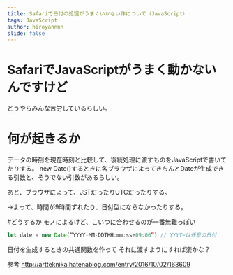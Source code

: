 ```yaml
---
title: Safariで日付の処理がうまくいかない件について（JavaScript）
tags: JavaScript
author: hiroyannnn
slide: false
---
```

# SafariでJavaScriptがうまく動かないんですけど
どうやらみんな苦労しているらしい。

# 何が起きるか
データの時刻を現在時刻と比較して、後続処理に渡すものをJavaScriptで書いてたりする。
new Date()するときに各ブラウザによってきちんとDateが生成できる引数と、そうでない引数があるらしい。

あと、ブラウザによって、JSTだったりUTCだったりする。

→よって、時間が9時間ずれたり、日付型にならなかったりする。

#どうするか
モノによるけど、こいつに合わせるのが一番無難っぽい

```Javascript
let date = new Date(“YYYY-MM-DDTHH:mm:ss+09:00”) // YYYY~は任意の日付
```

日付を生成するときの共通関数を作って
それに渡すようにすれば楽かな？


参考
http://artteknika.hatenablog.com/entry/2016/10/02/163609

